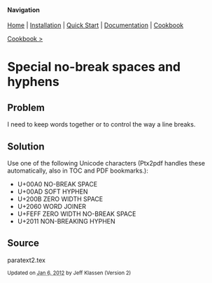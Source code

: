 #### Navigation

[Home](../../home/README.md)  | [Installation](../../installation/README.md) | [Quick Start](../../quick-start/README.md) | [Documentation](../../documentation/README.md) | [Cookbook ](../README.md)

[Cookbook >](../README.md)

# <span class="entry-title">Special no-break spaces and hyphens</span>


## <a name="TOC-Problem">Problem</a>

<a name="TOC-Problem">

I need to keep words together or to control the way a line breaks.

</a>

## <a name="TOC-Problem"></a><a name="TOC-Solution">Solution</a>

<a name="TOC-Solution">

Use one of the following Unicode characters (Ptx2pdf handles these automatically, also in TOC and PDF bookmarks.):

*   U+00A0 NO-BREAK SPACE
*   U+00AD SOFT HYPHEN
*   U+200B ZERO WIDTH SPACE
*   U+2060 WORD JOINER
*   U+FEFF ZERO WIDTH NO-BREAK SPACE
*   U+2011 NON-BREAKING HYPHEN

</a>

## <a name="TOC-Solution"></a><a name="TOC-Source">Source</a>


paratext2.tex


<small>Updated on <abbr class="updated" title="2012-01-06T15:46:44.567Z">Jan 6, 2012</abbr> by <span class="author"><span class="vcard">Jeff Klassen</span> </span>(Version <span class="sites:revision">2</span>)</small>

